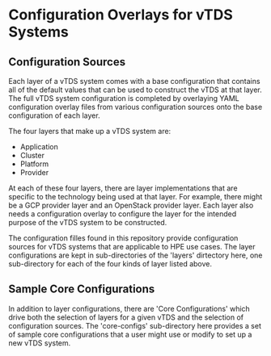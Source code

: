 # Configuration Overlays for vTDS Systems

## Configuration Sources

Each layer of a vTDS system comes with a base configuration that
contains all of the default values that can be used to construct the
vTDS at that layer. The full vTDS system configuration is completed by
overlaying YAML configuration overlay files from various configuration
sources onto the base configuration of each layer.

The four layers that make up a vTDS system are:

* Application
* Cluster
* Platform
* Provider

At each of these four layers, there are layer implementations that are
specific to the technology being used at that layer. For example,
there might be a GCP provider layer and an OpenStack provider
layer. Each layer also needs a configuration overlay to configure the
layer for the intended purpose of the vTDS system to be constructed.

The configuration filles found in this repository provide
configuration sources for vTDS systems that are applicable to HPE use
cases. The layer configurations are kept in sub-directories of the
'layers' dirtectory here, one sub-directory for each of the four kinds
of layer listed above.

## Sample Core Configurations

In addition to layer configurations, there are 'Core Configurations'
which drive both the selection of layers for a given vTDS and the
selection of configuration sources. The 'core-configs' sub-directory
here provides a set of sample core configurations that a user might
use or modify to set up a new vTDS system.
